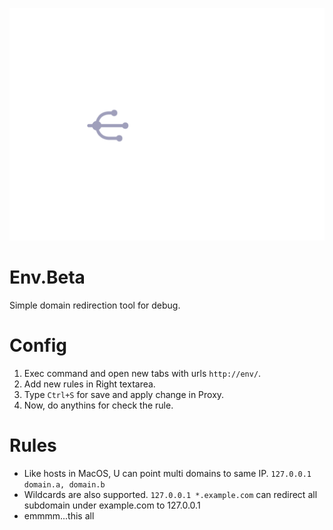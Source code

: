 ![logo.svg](./logo.svg)
# Env.Beta

Simple domain redirection tool for debug.

# Config

1. Exec command and open new tabs with urls `http://env/`.
2. Add new rules in Right textarea.
3. Type `Ctrl+S` for save and apply change in Proxy.
4. Now, do anythins for check the rule.

# Rules

* Like hosts in MacOS, U can point multi domains to same IP. `127.0.0.1 domain.a, domain.b`
* Wildcards are also supported. `127.0.0.1 *.example.com` can redirect all subdomain under example.com to 127.0.0.1
* emmmm...this all
